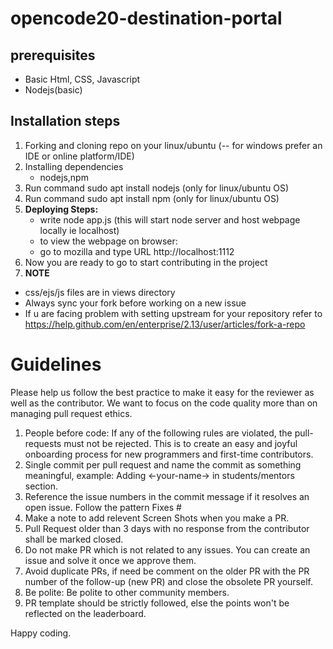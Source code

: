 # opencode20-destination-portal

## prerequisites
* Basic Html, CSS, Javascript
* Nodejs(basic)


## Installation steps

1. Forking and cloning repo on your linux/ubuntu (-- for windows prefer an IDE or online platform/IDE)
2. Installing dependencies
   * nodejs,npm
3. Run command sudo apt install nodejs (only for linux/ubuntu OS) 
4. Run command sudo apt install npm (only for linux/ubuntu OS) 
5. **Deploying Steps:**
   * write  node app.js (this will start node server and host webpage locally ie localhost)
   * to view the webpage on browser:
   * go to mozilla and type URL http://localhost:1112
6. Now you are ready to go to start contributing in the project
7. **NOTE**  
 * css/ejs/js files are in views directory
 * Always sync your fork before working on a new issue
 * If u are facing problem with setting upstream for your repository refer to      https://help.github.com/en/enterprise/2.13/user/articles/fork-a-repo

# Guidelines
Please help us follow the best practice to make it easy for the reviewer as well
as the contributor. We want to focus on the code quality more than on managing
pull request ethics.
1. People before code: If any of the following rules are violated, the
   pull-requests must not be rejected. This is to create an easy and joyful
   onboarding process for new programmers and first-time contributors.
2. Single commit per pull request and name the commit as something meaningful,
   example: Adding <-your-name-> in students/mentors section.
3. Reference the issue numbers in the commit message if it resolves an open
   issue. Follow the pattern Fixes #
4. Make a note to add relevent Screen Shots when you make a PR.
5. Pull Request older than 3 days with no response from the contributor shall be
   marked closed.
6. Do not make PR which is not related to any issues. You can create an issue
   and solve it once we approve them.
7. Avoid duplicate PRs, if need be comment on the older PR with the PR number of
   the follow-up (new PR) and close the obsolete PR yourself.
8. Be polite: Be polite to other community members.
9. PR template should be strictly followed, else the points won't be reflected
   on the leaderboard.

Happy coding.
